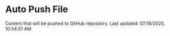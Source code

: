 # Auto Push File

Content that will be pushed to GitHub repository.
Last updated: 07/18/2025, 10:54:01 AM